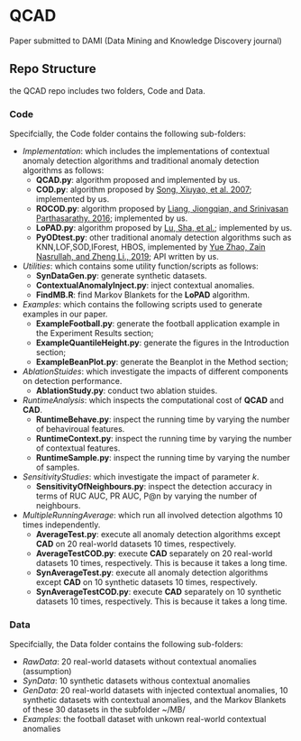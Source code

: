 # QCAD
Paper submitted to DAMI (Data Mining and Knowledge Discovery journal)

## Repo Structure

the QCAD repo includes two folders, Code and Data.


### Code
Specifcially, the Code folder contains the following sub-folders:

- *Implementation*: which includes the implementations of contextual anomaly detection algorithms and traditional anomaly detection algorithms as follows:
  -  **QCAD.py**: algorithm proposed and implemented by us.
  -  **COD.py**: algorithm proposed by [Song, Xiuyao, et al. 2007](https://scholar.google.com/scholar?hl=en&as_sdt=0%2C5&q=conditional+anomaly+detection&btnG=#d=gs_cit&t=1660120134736&u=%2Fscholar%3Fq%3Dinfo%3ANRj9x9XFmTIJ%3Ascholar.google.com%2F%26output%3Dcite%26scirp%3D0%26hl%3Den); implemented by us.
  -  **ROCOD.py**: algorithm proposed by [Liang, Jiongqian, and Srinivasan Parthasarathy. 2016](https://dl.acm.org/doi/pdf/10.1145/2983323.2983660); implemented by us.
  -  **LoPAD.py**: algorithm proposed by [Lu, Sha, et al.](https://link.springer.com/chapter/10.1007/978-3-030-47436-2_50); implemented by us.
  -  **PyODtest.py**: other traditional anomaly detection algorithms such as KNN,LOF,SOD,IForest, HBOS, implemented by [Yue Zhao, Zain Nasrullah, and Zheng Li., 2019](https://www.jmlr.org/papers/volume20/19-011/19-011.pdf?ref=https://githubhelp.com); API written by us.
- *Utilities*: which contains some utility function/scripts as follows:
  -  **SynDataGen.py**: generate synthetic datasets.
  -  **ContextualAnomalyInject.py**: inject contextual anomalies.
  - **FindMB.R**: find Markov Blankets for the **LoPAD** algorithm.
- *Examples*: which contains the following scripts used to generate examples in our paper. 
  - **ExampleFootball.py**: generate the football application example in the Experiment Results section;
  -  **ExampleQuantileHeight.py**: generate the figures in the Introduction section;
  -   **ExampleBeanPlot.py**: generate the Beanplot in the Method section;
- *AblationStuides*: which investigate the impacts of different components on detection performance.
  - **AblationStudy.py**: conduct two ablation stuides.
- *RuntimeAnalysis*: which inspects the computational cost of **QCAD** and **CAD**.
  - **RuntimeBehave.py**: inspect the running time by varying the number of behaviroual features.
  - **RuntimeContext.py**: inspect the running time by varying the number of contextual features.
  - **RuntimeSample.py**: inspect the running time by varying the number of samples.
- *SensitivityStudies*: which investigate the impact of parameter *k*.
  - **SensitivityOfNeighbours.py**: inspect the detection accuracy in terms of RUC AUC, PR AUC, P@n by varying the number of neighbours.
- *MultipleRunningAverage*: which run all involved detection algothms 10 times independently.
  - **AverageTest.py**: execute all anomaly detection algorithms except **CAD** on 20 real-world datasets 10 times, respectively.
  - **AverageTestCOD.py**: execute **CAD** separately on 20 real-world datasets 10 times, respectively. This is because it takes a long time.
  - **SynAverageTest.py**: execute all anomaly detection algorithms except **CAD** on 10 synthetic datasets 10 times, respectively.
  - **SynAverageTestCOD.py**: execute **CAD** separately on 10 synthetic datasets 10 times, respectively. This is because it takes a long time.

### Data
Specifcially, the Data folder contains the following sub-folders:

- *RawData*: 20 real-world datasets without contextual anomalies (assumption)
- *SynData*: 10 synthetic datasets withous contextual anomalies
- *GenData*: 20 real-world datasets with injected contextual anomalies, 10 synthetic datasets with contextual anomalies, and the Markov Blankets of these 30 datasets in the subfolder ~/MB/
- *Examples*: the football dataset with unkown real-world contextual anomalies
